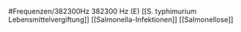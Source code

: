 #Frequenzen/382300Hz
382300 Hz (E)
[[S. typhimurium Lebensmittelvergiftung]]
[[Salmonella-Infektionen]]
[[Salmonellose]]